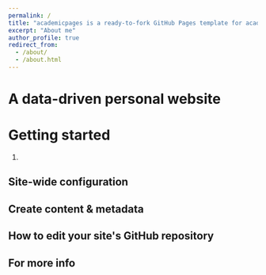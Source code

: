 ```yaml
---
permalink: /
title: "academicpages is a ready-to-fork GitHub Pages template for academic personal websites"
excerpt: "About me"
author_profile: true
redirect_from: 
  - /about/
  - /about.html
---
```




A data-driven personal website
======


Getting started
======
1. 

Site-wide configuration
------


Create content & metadata
------




How to edit your site's GitHub repository
------


For more info
------
